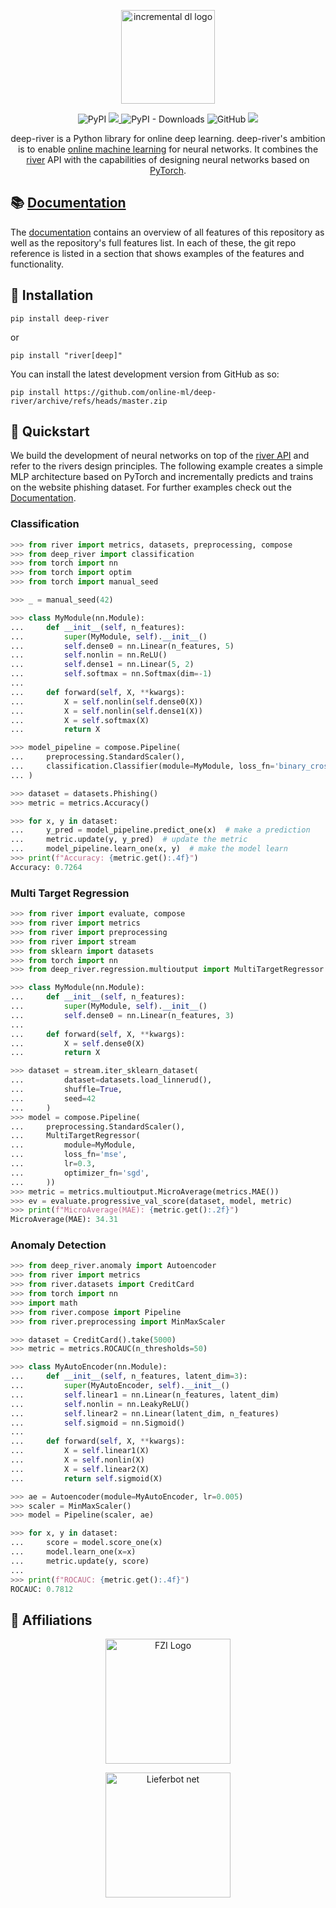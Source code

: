 <p align="center">
  <img height="150px" src="https://raw.githubusercontent.com/online-ml/deep-river/master/docs/img/logo.png" alt="incremental dl logo">
</p>
<p align="center">
    <img alt="PyPI" src="https://img.shields.io/pypi/v/deep-river">
    <a href="https://codecov.io/gh/online-ml/deep-river" > 
        <img src="https://codecov.io/gh/online-ml/deep-river/branch/master/graph/badge.svg?token=ZKUIISZAYA"/> 
    </a>
    <img alt="PyPI - Downloads" src="https://img.shields.io/pypi/dm/deep-river">
    <img alt="GitHub" src="https://img.shields.io/github/license/online-ml/deep-river">
    <a href="https://joss.theoj.org/papers/6a76784f55e8b041d71a7fa776eb386a"><img src="https://joss.theoj.org/papers/6a76784f55e8b041d71a7fa776eb386a/status.svg"></a>
</p>
<p align="center">
    deep-river is a Python library for online deep learning.
    deep-river's ambition is to enable <a href="https://www.wikiwand.com/en/Online_machine_learning">online machine learning</a> for neural networks.
    It combines the <a href="https://www.riverml.xyz">river</a> API with the capabilities of designing neural networks based on <a href="https://pytorch.org">PyTorch</a>.
</p>

## 📚 [Documentation](https://online-ml.github.io/deep-river/)
The [documentation](https://online-ml.github.io/deep-river/) contains an overview of all features of this repository as well as the repository's full features list. In each of these, the git repo reference is listed in a section that shows examples of the features and functionality.

## 💈 Installation

```shell
pip install deep-river
```
or
```shell
pip install "river[deep]"
```
You can install the latest development version from GitHub as so:

```shell
pip install https://github.com/online-ml/deep-river/archive/refs/heads/master.zip
```

## 🍫 Quickstart

We build the development of neural networks on top of the <a href="https://www.riverml.xyz">river API</a> and refer to the rivers design principles.
The following example creates a simple MLP architecture based on PyTorch and incrementally predicts and trains on the website phishing dataset.
For further examples check out the <a href="https://online-ml.github.io/deep-river">Documentation</a>.

### Classification

```python
>>> from river import metrics, datasets, preprocessing, compose
>>> from deep_river import classification
>>> from torch import nn
>>> from torch import optim
>>> from torch import manual_seed

>>> _ = manual_seed(42)

>>> class MyModule(nn.Module):
...     def __init__(self, n_features):
...         super(MyModule, self).__init__()
...         self.dense0 = nn.Linear(n_features, 5)
...         self.nonlin = nn.ReLU()
...         self.dense1 = nn.Linear(5, 2)
...         self.softmax = nn.Softmax(dim=-1)
...
...     def forward(self, X, **kwargs):
...         X = self.nonlin(self.dense0(X))
...         X = self.nonlin(self.dense1(X))
...         X = self.softmax(X)
...         return X

>>> model_pipeline = compose.Pipeline(
...     preprocessing.StandardScaler(),
...     classification.Classifier(module=MyModule, loss_fn='binary_cross_entropy', optimizer_fn='adam')
... )

>>> dataset = datasets.Phishing()
>>> metric = metrics.Accuracy()

>>> for x, y in dataset:
...     y_pred = model_pipeline.predict_one(x)  # make a prediction
...     metric.update(y, y_pred)  # update the metric
...     model_pipeline.learn_one(x, y)  # make the model learn
>>> print(f"Accuracy: {metric.get():.4f}")
Accuracy: 0.7264

```
### Multi Target Regression 
```python
>>> from river import evaluate, compose
>>> from river import metrics
>>> from river import preprocessing
>>> from river import stream
>>> from sklearn import datasets
>>> from torch import nn
>>> from deep_river.regression.multioutput import MultiTargetRegressor

>>> class MyModule(nn.Module):
...     def __init__(self, n_features):
...         super(MyModule, self).__init__()
...         self.dense0 = nn.Linear(n_features, 3)
...
...     def forward(self, X, **kwargs):
...         X = self.dense0(X)
...         return X

>>> dataset = stream.iter_sklearn_dataset(
...         dataset=datasets.load_linnerud(),
...         shuffle=True,
...         seed=42
...     )
>>> model = compose.Pipeline(
...     preprocessing.StandardScaler(),
...     MultiTargetRegressor(
...         module=MyModule,
...         loss_fn='mse',
...         lr=0.3,
...         optimizer_fn='sgd',
...     ))
>>> metric = metrics.multioutput.MicroAverage(metrics.MAE())
>>> ev = evaluate.progressive_val_score(dataset, model, metric)
>>> print(f"MicroAverage(MAE): {metric.get():.2f}")
MicroAverage(MAE): 34.31

```

### Anomaly Detection

```python
>>> from deep_river.anomaly import Autoencoder
>>> from river import metrics
>>> from river.datasets import CreditCard
>>> from torch import nn
>>> import math
>>> from river.compose import Pipeline
>>> from river.preprocessing import MinMaxScaler

>>> dataset = CreditCard().take(5000)
>>> metric = metrics.ROCAUC(n_thresholds=50)

>>> class MyAutoEncoder(nn.Module):
...     def __init__(self, n_features, latent_dim=3):
...         super(MyAutoEncoder, self).__init__()
...         self.linear1 = nn.Linear(n_features, latent_dim)
...         self.nonlin = nn.LeakyReLU()
...         self.linear2 = nn.Linear(latent_dim, n_features)
...         self.sigmoid = nn.Sigmoid()
...
...     def forward(self, X, **kwargs):
...         X = self.linear1(X)
...         X = self.nonlin(X)
...         X = self.linear2(X)
...         return self.sigmoid(X)

>>> ae = Autoencoder(module=MyAutoEncoder, lr=0.005)
>>> scaler = MinMaxScaler()
>>> model = Pipeline(scaler, ae)

>>> for x, y in dataset:
...     score = model.score_one(x)
...     model.learn_one(x=x)
...     metric.update(y, score)
...
>>> print(f"ROCAUC: {metric.get():.4f}")
ROCAUC: 0.7812

```

## 🏫 Affiliations

<p align="center">
    <img src="https://upload.wikimedia.org/wikipedia/de/thumb/4/44/Fzi_logo.svg/1200px-Fzi_logo.svg.png?raw=true" alt="FZI Logo" height="200"/>
</p>

<p align="center">
    <img src="https://lieferbotnet.de/wp-content/uploads/2022/09/LieferBotNet-Logo.png?raw=true" alt="Lieferbot net" height="200"/>
</p>
